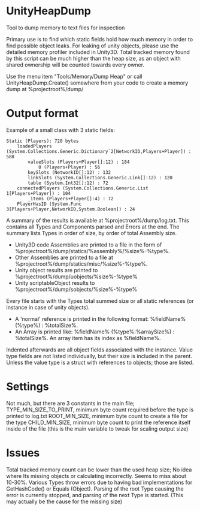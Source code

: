 # UnityHeapDump
Tool to dump memory to text files for inspection

Primary use is to find which static fields hold how much memory in order to find possible object leaks. For leaking of unity objects, please use the detailed memory profiler included in Unity3D. 
Total tracked memory found by this script can be much higher than the heap size, as an object with shared ownership will be counted towards every owner.

Use the menu item "Tools/Memory/Dump Heap" or call UnityHeapDump.Create() somewhere from your code to create a memory dump at %projectroot%/dump/

# Output format

Example of a small class with 3 static fields:
```
Static (Players): 720 bytes
    loadedPlayers (System.Collections.Generic.Dictionary`2[NetworkID,Players+Player]) : 588
        valueSlots (Players+Player[]:12) : 184
            0 (Players+Player) : 56
        keySlots (NetworkID[]:12) : 132
        linkSlots (System.Collections.Generic.Link[]:12) : 120
        table (System.Int32[]:12) : 72
    connectedPlayers (System.Collections.Generic.List 1[Players+Player]) : 104
        _items (Players+Player[]:4) : 72
    PlayerHasID (System.Func 3[Players+Player,NetworkID,System.Boolean]) : 24
```

A summary of the results is available at %projectroot%/dump/log.txt. This contains all Types and Components parsed and Errors at the end. The summary lists Types in order of size, by order of total Assembly size.

* Unity3D code Assemblies are printed to a file in the form of %projectroot%/dump/statics/%assembly%/%size%-%type%.
* Other Assemblies are printed to a file at %projectroot%/dump/statics/misc/%size%-%type%.
* Unity object results are printed to %projectroot%/dump/uobjects/%size%-%type%
* Unity scriptableObject results to %projectroot%/dump/sobjects/%size%-%type%

Every file starts with the Types total summed size or all static references (or instance in case of unity objects). 

* A 'normal' reference is printed in the following format: %fieldName% (%type%) : %totalSize%.
* An Array is printed like: %fieldName% (%type%:%arraySize%) : %totalSize%. An array item has its index as %fieldName%.

Indented afterwards are all object fields associated with the instance. Value type fields are not listed individually, but their size is included in the parent. Unless the value type is a struct with references to objects; those are listed.

# Settings

Not much, but there are 3 constants in the main file;
TYPE_MIN_SIZE_TO_PRINT, minimum byte count required before the type is printed to log.txt
ROOT_MIN_SIZE, minimum byte count to create a file for the type
CHILD_MIN_SIZE, minimum byte count to print the reference itself inside of the file (this is the main variable to tweak for scaling output size)

# Issues

Total tracked memory count can be lower than the used heap size; No idea where Its missing objects or calculating incorrectly. Seems to miss about 10-30%.
Various Types throw errors due to having bad implementations for GetHashCode() or Equals (Object). Parsing of the root Type causing the error is currently stopped, and parsing of the next Type is started. (This may actually be the cause for the missing size)
